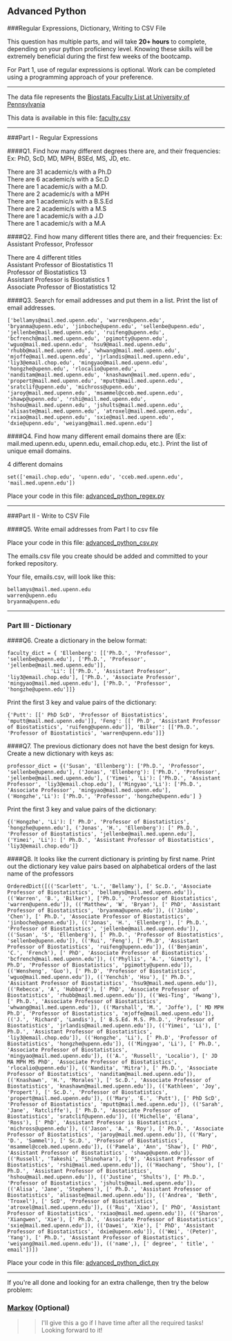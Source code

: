 ## Advanced Python    

###Regular Expressions, Dictionary, Writing to CSV File  

This question has multiple parts, and will take **20+ hours** to complete, depending on your python proficiency level.  Knowing these skills will be extremely beneficial during the first few weeks of the bootcamp.

For Part 1, use of regular expressions is optional.  Work can be completed using a programming approach of your preference. 

---

The data file represents the [Biostats Faculty List at University of Pennsylvania](http://www.med.upenn.edu/cceb/biostat/faculty.shtml)

This data is available in this file:  [faculty.csv](python/faculty.csv)

--- 

###Part I - Regular Expressions  


####Q1. Find how many different degrees there are, and their frequencies: Ex:  PhD, ScD, MD, MPH, BSEd, MS, JD, etc.

>>
There are 31 academic/s with a Ph.D  
There are 6 academic/s with a Sc.D  
There are 1 academic/s with a M.D.  
There are 2 academic/s with a MPH  
There are 1 academic/s with a B.S.Ed  
There are 2 academic/s with a M.S  
There are 1 academic/s with a J.D  
There are 1 academic/s with a M.A  

####Q2. Find how many different titles there are, and their frequencies:  Ex:  Assistant Professor, Professor

>> 
There are 4 different titles  
Assistant Professor of Biostatistics 11  
Professor of Biostatistics 13  
Assistant Professor is Biostatistics 1  
Associate Professor of Biostatistics 12  

####Q3. Search for email addresses and put them in a list.  Print the list of email addresses.

>> 
```
['bellamys@mail.med.upenn.edu', 'warren@upenn.edu', 'bryanma@upenn.edu', 'jinboche@upenn.edu', 'sellenbe@upenn.edu', 'jellenbe@mail.med.upenn.edu', 'ruifeng@upenn.edu', 'bcfrench@mail.med.upenn.edu', 'pgimotty@upenn.edu', 'wguo@mail.med.upenn.edu', 'hsu9@mail.med.upenn.edu', 'rhubb@mail.med.upenn.edu', 'whwang@mail.med.upenn.edu', 'mjoffe@mail.med.upenn.edu', 'jrlandis@mail.med.upenn.edu', 'liy3@email.chop.edu', 'mingyao@mail.med.upenn.edu', 'hongzhe@upenn.edu', 'rlocalio@upenn.edu', 'nanditam@mail.med.upenn.edu', 'knashawn@mail.med.upenn.edu', 'propert@mail.med.upenn.edu', 'mputt@mail.med.upenn.edu', 'sratclif@upenn.edu', 'michross@upenn.edu', 'jaroy@mail.med.upenn.edu', 'msammel@cceb.med.upenn.edu', 'shawp@upenn.edu', 'rshi@mail.med.upenn.edu', 'hshou@mail.med.upenn.edu', 'jshults@mail.med.upenn.edu', 'alisaste@mail.med.upenn.edu', 'atroxel@mail.med.upenn.edu', 'rxiao@mail.med.upenn.edu', 'sxie@mail.med.upenn.edu', 'dxie@upenn.edu', 'weiyang@mail.med.upenn.edu']
```

####Q4. Find how many different email domains there are (Ex:  mail.med.upenn.edu, upenn.edu, email.chop.edu, etc.).  Print the list of unique email domains.

>> 
4 different domains
```
set(['email.chop.edu', 'upenn.edu', 'cceb.med.upenn.edu', 'mail.med.upenn.edu'])
```

Place your code in this file: [advanced_python_regex.py](python/advanced_python_regex.py)

---

###Part II - Write to CSV File

####Q5.  Write email addresses from Part I to csv file

Place your code in this file: [advanced_python_csv.py](python/advanced_python_csv.py)

The emails.csv file you create should be added and committed to your forked repository.

Your file, emails.csv, will look like this:
```
bellamys@mail.med.upenn.edu
warren@upenn.edu
bryanma@upenn.edu
```

---

### Part III - Dictionary

####Q6.  Create a dictionary in the below format:
```
faculty_dict = { 'Ellenberg': [['Ph.D.', 'Professor', 'sellenbe@upenn.edu'], ['Ph.D.', 'Professor', 'jellenbe@mail.med.upenn.edu']],
              'Li': [['Ph.D.', 'Assistant Professor', 'liy3@email.chop.edu'], ['Ph.D.', 'Associate Professor', 'mingyao@mail.med.upenn.edu'], ['Ph.D.', 'Professor', 'hongzhe@upenn.edu']]}
```
Print the first 3 key and value pairs of the dictionary:

>> 
```
{'Putt': [[' PhD ScD', 'Professor of Biostatistics', 'mputt@mail.med.upenn.edu']], 'Feng': [[' Ph.D', 'Assistant Professor of Biostatistics', 'ruifeng@upenn.edu']], 'Bilker': [['Ph.D.', 'Professor of Biostatistics', 'warren@upenn.edu']]}
```

####Q7.  The previous dictionary does not have the best design for keys.  Create a new dictionary with keys as:

```
professor_dict = {('Susan', 'Ellenberg'): ['Ph.D.', 'Professor', 'sellenbe@upenn.edu'], ('Jonas', 'Ellenberg'): ['Ph.D.', 'Professor', 'jellenbe@mail.med.upenn.edu'], ('Yimei', 'Li'): ['Ph.D.', 'Assistant Professor', 'liy3@email.chop.edu'], ('Mingyao','Li'): ['Ph.D.', 'Associate Professor', 'mingyao@mail.med.upenn.edu'], ('Hongzhe','Li'): ['Ph.D.', 'Professor', 'hongzhe@upenn.edu'] }
```

Print the first 3 key and value pairs of the dictionary:

>> 
```
{('Hongzhe', 'Li'): [' Ph.D', 'Professor of Biostatistics', 'hongzhe@upenn.edu'], ('Jonas', 'H.', 'Ellenberg'): [' Ph.D.', 'Professor of Biostatistics', 'jellenbe@mail.med.upenn.edu'], ('Yimei', 'Li'): [' Ph.D.', 'Assistant Professor of Biostatistics', 'liy3@email.chop.edu']}
```

####Q8.  It looks like the current dictionary is printing by first name.  Print out the dictionary key value pairs based on alphabetical orders of the last name of the professors

>> 
```
OrderedDict([(('Scarlett', 'L.', 'Bellamy'), [' Sc.D.', 'Associate Professor of Biostatistics', 'bellamys@mail.med.upenn.edu']), (('Warren', 'B.', 'Bilker'), ['Ph.D.', 'Professor of Biostatistics', 'warren@upenn.edu']), (('Matthew', 'W', 'Bryan'), [' PhD', 'Assistant Professor of Biostatistics', 'bryanma@upenn.edu']), (('Jinbo', 'Chen'), [' Ph.D.', 'Associate Professor of Biostatistics', 'jinboche@upenn.edu']), (('Jonas', 'H.', 'Ellenberg'), [' Ph.D.', 'Professor of Biostatistics', 'jellenbe@mail.med.upenn.edu']), (('Susan', 'S', 'Ellenberg'), [' Ph.D.', 'Professor of Biostatistics', 'sellenbe@upenn.edu']), (('Rui', 'Feng'), [' Ph.D', 'Assistant Professor of Biostatistics', 'ruifeng@upenn.edu']), (('Benjamin', 'C.', 'French'), [' PhD', 'Associate Professor of Biostatistics', 'bcfrench@mail.med.upenn.edu']), (('Phyllis', 'A.', 'Gimotty'), [' Ph.D', 'Professor of Biostatistics', 'pgimotty@upenn.edu']), (('Wensheng', 'Guo'), [' Ph.D', 'Professor of Biostatistics', 'wguo@mail.med.upenn.edu']), (('Yenchih', 'Hsu'), [' Ph.D.', 'Assistant Professor of Biostatistics', 'hsu9@mail.med.upenn.edu']), (('Rebecca', 'A', 'Hubbard'), [' PhD', 'Associate Professor of Biostatistics', 'rhubb@mail.med.upenn.edu']), (('Wei-Ting', 'Hwang'), [' Ph.D.', 'Associate Professor of Biostatistics', 'whwang@mail.med.upenn.edu']), (('Marshall', 'M.', 'Joffe'), [' MD MPH Ph.D', 'Professor of Biostatistics', 'mjoffe@mail.med.upenn.edu']), (('J.', 'Richard', 'Landis'), [' B.S.Ed. M.S. Ph.D.', 'Professor of Biostatistics', 'jrlandis@mail.med.upenn.edu']), (('Yimei', 'Li'), [' Ph.D.', 'Assistant Professor of Biostatistics', 'liy3@email.chop.edu']), (('Hongzhe', 'Li'), [' Ph.D', 'Professor of Biostatistics', 'hongzhe@upenn.edu']), (('Mingyao', 'Li'), [' Ph.D.', 'Associate Professor of Biostatistics', 'mingyao@mail.med.upenn.edu']), (('A.', 'Russell', 'Localio'), [' JD MA MPH MS PhD', 'Associate Professor of Biostatistics', 'rlocalio@upenn.edu']), (('Nandita', 'Mitra'), [' Ph.D.', 'Associate Professor of Biostatistics', 'nanditam@mail.med.upenn.edu']), (('Knashawn', 'H.', 'Morales'), [' Sc.D.', 'Associate Professor of Biostatistics', 'knashawn@mail.med.upenn.edu']), (('Kathleen', 'Joy', 'Propert'), [' Sc.D.', 'Professor of Biostatistics', 'propert@mail.med.upenn.edu']), (('Mary', 'E.', 'Putt'), [' PhD ScD', 'Professor of Biostatistics', 'mputt@mail.med.upenn.edu']), (('Sarah', 'Jane', 'Ratcliffe'), [' Ph.D.', 'Associate Professor of Biostatistics', 'sratclif@upenn.edu']), (('Michelle', 'Elana', 'Ross'), [' PhD', 'Assistant Professor is Biostatistics', 'michross@upenn.edu']), (('Jason', 'A.', 'Roy'), [' Ph.D.', 'Associate Professor of Biostatistics', 'jaroy@mail.med.upenn.edu']), (('Mary', 'D.', 'Sammel'), [' Sc.D.', 'Professor of Biostatistics', 'msammel@cceb.med.upenn.edu']), (('Pamela', 'Ann', 'Shaw'), [' PhD', 'Assistant Professor of Biostatistics', 'shawp@upenn.edu']), (('Russell', 'Takeshi', 'Shinohara'), ['0', 'Assistant Professor of Biostatistics', 'rshi@mail.med.upenn.edu']), (('Haochang', 'Shou'), [' Ph.D.', 'Assistant Professor of Biostatistics', 'hshou@mail.med.upenn.edu']), (('Justine', 'Shults'), [' Ph.D.', 'Professor of Biostatistics', 'jshults@mail.med.upenn.edu']), (('Alisa', 'Jane', 'Stephens'), [' Ph.D.', 'Assistant Professor of Biostatistics', 'alisaste@mail.med.upenn.edu']), (('Andrea', 'Beth', 'Troxel'), [' ScD', 'Professor of Biostatistics', 'atroxel@mail.med.upenn.edu']), (('Rui', 'Xiao'), [' PhD', 'Assistant Professor of Biostatistics', 'rxiao@mail.med.upenn.edu']), (('Sharon', 'Xiangwen', 'Xie'), [' Ph.D.', 'Associate Professor of Biostatistics', 'sxie@mail.med.upenn.edu']), (('Dawei', 'Xie'), [' PhD', 'Assistant Professor of Biostatistics', 'dxie@upenn.edu']), (('Wei', '(Peter)', 'Yang'), [' Ph.D.', 'Assistant Professor of Biostatistics', 'weiyang@mail.med.upenn.edu']), (('name',), [' degree', ' title', ' email'])])
```

Place your code in this file: [advanced_python_dict.py](python/advanced_python_dict.py)

--- 

If you're all done and looking for an extra challenge, then try the below problem:  

### [Markov](python/markov.py) (Optional)

>> I'll give this a go if I have time after all the required tasks! Looking forward to it!

